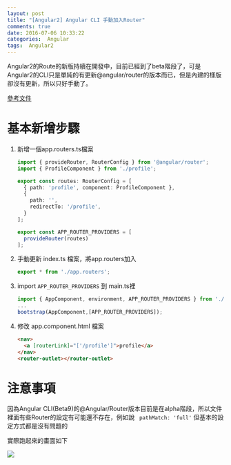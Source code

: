 ```yaml
---
layout: post
title: "[Angular2] Angular CLI 手動加入Router"
comments: true
date: 2016-07-06 10:33:22
categories:  Angular
tags:  Angular2
---
```


Angular2的Route的新版持續在開發中，目前已經到了beta階段了，可是Angular2的CLI只是單純的有更新@angular/router的版本而已，但是內建的樣版卻沒有更新，所以只好手動了。

[參考文件](https://angular.io/docs/ts/latest/guide/router.html)

<!-- more -->

# 基本新增步驟

1. 新增一個app.routers.ts檔案

   ```typescript
   import { provideRouter, RouterConfig } from '@angular/router';
   import { ProfileComponent } from './profile';

   export const routes: RouterConfig = [
     { path: 'profile', component: ProfileComponent },
     {
       path: '',
       redirectTo: '/profile',
     }
   ];

   export const APP_ROUTER_PROVIDERS = [
     provideRouter(routes)
   ];	
   ```

2. 手動更新 index.ts 檔案，將app.routers加入
   ```typescript
   export * from './app.routers';
   ```

3. import `APP_ROUTER_PROVIDERS` 到 main.ts裡
   ```typescript
   import { AppComponent, environment, APP_ROUTER_PROVIDERS } from './app/';
   ...
   bootstrap(AppComponent,[APP_ROUTER_PROVIDERS]);
   ```

4. 修改 app.component.html 檔案
   ``` html
   <nav>
     <a [routerLink]="['/profile']">profile</a>
   </nav>
   <router-outlet></router-outlet>
   ```

# 注意事項

因為Angular CLI(Beta9)的@Angular/Router版本目前是在alpha階段，所以文件裡面有些Router的設定有可能還不存在，例如說 ` pathMatch: 'full'` 但基本的設定方式都是沒有問題的

實際跑起來的畫面如下

![](https://farm8.staticflickr.com/7291/28040799221_43163b7050_o.png)






